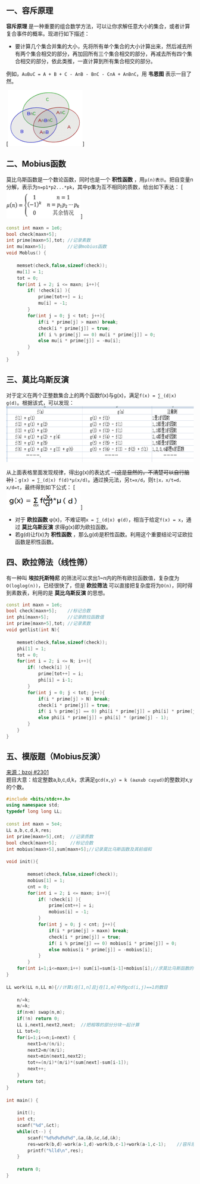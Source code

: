## 一、容斥原理
**容斥原理** 是一种重要的组合数学方法，可以让你求解任意大小的集合，或者计算复合事件的概率。现进行如下描述：
* 要计算几个集合并集的大小，先将所有单个集合的大小计算出来，然后减去所有两个集合相交的部分，再加回所有三个集合相交的部分，再减去所有四个集合相交的部分，依此类推，一直计算到所有集合相交的部分。

例如，`A∪B∪C = A + B + C - A∩B - B∩C - C∩A + A∩B∩C`，用 **韦恩图** 表示一目了然。

[<img src="_image/mobius_4.png" width="200" height="150" />]

## 二、Mobius函数

莫比乌斯函数是一个数论函数，同时也是一个 **积性函数** ，用`μ(n)表示`。把自变量n分解，表示为`n=p1*p2...*pk`，其中p集为互不相同的质数，给出如下表达：
[<img src="_image/mobius_1.png" width="200" height="75" />]
```c++
const int maxn = 1e6;
bool check[maxn+5];
int prime[maxn+5],tot; //记录素数
int mu[maxn+5];        //记录mobius函数
void Moblus() {

    memset(check,false,sizeof(check));
    mu[1] = 1;
    tot = 0;
    for(int i = 2; i <= maxn; i++){
        if( !check[i] ){
            prime[tot++] = i;
            mu[i] = -1;
        }
        for(int j = 0; j < tot; j++){
            if(i * prime[j] > maxn) break;
            check[i * prime[j]] = true;
            if( i % prime[j] == 0) mu[i * prime[j]] = 0;
            else mu[i * prime[j]] = -mu[i];
        }
    }
}
```

## 三、莫比乌斯反演
对于定义在两个正整数集合上的两个函数f(x)与g(x)，满足`f(x) = ∑_(d|x) g(d)`。根据该式，可以发现：
<img src="_image/mobius_2.png" width="600" height="150" />

从上面表格里面发现规律，得出g(x)的表达式  ~~（这是显然的，不清楚可以自行脑补)~~：`g(x) = ∑_(d|x) f(d)*μ(x/d)`。通过换元法，另`t=x/d`，则`t|x，x/t=d，x/d=t`，最终得到如下公式：
[<br><img src="_image/mobius_3.png" width="200" height="50" />]
* 对于 **欧拉函数** φ(x)，不难证明`x = ∑_(d|x) φ(d)`，相当于给定`f(x) = x`，通过 **莫比乌斯反演** 求得g(x)即为欧拉函数。
* 若g(d)让f(x)为 **积性函数** ，那么g(d)是积性函数。利用这个重要结论可证欧拉函数是积性函数。

## 四、欧拉筛法（线性筛）
有一种叫 **埃拉托斯特尼** 的筛法可以求出1~n内的所有欧拉函数值，复杂度为`O(loglog(n))`，已经很快了，但是 **欧拉筛法** 可以直接把复杂度将为`O(n)`，同时得到素数表，利用的是 **莫比乌斯反演** 的思想。
```c++
const int maxn = 1e6;
bool check[maxn+5];    //标记合数
int phi[maxn+5];       //记录欧拉函数值
int prime[maxn+5],tot; //记录素数
void getlist(int N){

    memset(check,false,sizeof(check));
    phi[1] = 1;
    tot = 0;
    for(int i = 2; i <= N; i++){
        if( !check[i] ){
            prime[tot++] = i;
            phi[i] = i-1;
        }
        for(int j = 0; j < tot; j++){
            if(i * prime[j] > N) break;
            check[i * prime[j]] = true;
            if( i % prime[j] == 0) phi[i * prime[j]] = phi[i] * prime[j];
            else phi[i * prime[j]] = phi[i] * (prime[j] - 1);
        }
    }
}
```
## 五、模版题（Mobius反演）
<a href="http://www.lydsy.com/JudgeOnline/problem.php?id=2301">来源：bzoj #2301</a><br>
题目大意：给定整数a,b,c,d,k，求满足`gcd(x,y) = k (a≤x≤b c≤y≤d)`的整数对x,y的个数。
```c++
#include <bits/stdc++.h>
using namespace std;
typedef long long LL;

const int maxn = 5e4;
LL a,b,c,d,k,res;
int prime[maxn+5],cnt;  //记录质数
bool check[maxn+5];     //标记合数
int mobius[maxn+5],sum[maxn+5];//记录莫比乌斯函数及其前缀和

void init(){

        memset(check,false,sizeof(check));
        mobius[1] = 1;
        cnt = 0;
        for(int i = 2; i <= maxn; i++){
            if( !check[i] ){
                prime[cnt++] = i;
                mobius[i] = -1;
            }
            for(int j = 0; j < cnt; j++){
                if(i * prime[j] > maxn) break;
                check[i * prime[j]] = true;
                if( i % prime[j] == 0) mobius[i * prime[j]] = 0;
                else mobius[i * prime[j]] = -mobius[i];
            }
        }
    for(int i=1;i<=maxn;i++) sum[i]=sum[i-1]+mobius[i];//求莫比乌斯函数的前缀和
}

LL work(LL n,LL m){//计算i在[1,n]且j在[1,m]中的gcd(i,j)==1的数目

    n/=k;
    m/=k;
    if(n>m) swap(n,m);
    if(!n) return 0;
    LL i,next1,next2,next;  //把相等的部分分块一起计算
    LL tot=0;
    for(i=1;i<=n;i=next) {
        next1=n/(n/i);
        next2=m/(m/i);
        next=min(next1,next2);
        tot+=(n/i)*(m/i)*(sum[next]-sum[i-1]);
        next++;
    }
    return tot;
}

int main() {

    init();
    int ct;
    scanf("%d",&ct);
    while(ct--) {
        scanf("%d%d%d%d%d",&a,&b,&c,&d,&k);
        res=work(b,d)-work(a-1,d)-work(b,c-1)+work(a-1,c-1);    //容斥原理
        printf("%lld\n",res);
    }

    return 0;
}



```
